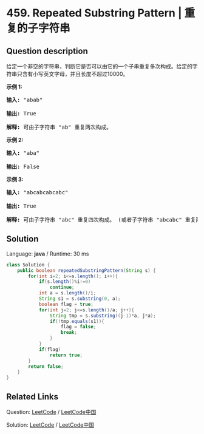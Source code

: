 # 459. Repeated Substring Pattern | 重复的子字符串

## Question description

<!--If you want to use the English description, use <p>Given a non-empty string check if it can be constructed by taking a substring of it and appending multiple copies of the substring together. You may assume the given string consists of lowercase English letters only and its length will not exceed 10000.</p>

<p>&nbsp;</p>

<p><b>Example 1:</b></p>

<pre>
<b>Input:</b> &quot;abab&quot;
<b>Output:</b> True
<b>Explanation:</b> It&#39;s the substring &quot;ab&quot; twice.
</pre>

<p><b>Example 2:</b></p>

<pre>
<b>Input:</b> &quot;aba&quot;
<b>Output:</b> False
</pre>

<p><b>Example 3:</b></p>

<pre>
<b>Input:</b> &quot;abcabcabcabc&quot;
<b>Output:</b> True
<b>Explanation:</b> It&#39;s the substring &quot;abc&quot; four times. (And the substring &quot;abcabc&quot; twice.)
</pre>
 instead-->
<p>给定一个非空的字符串，判断它是否可以由它的一个子串重复多次构成。给定的字符串只含有小写英文字母，并且长度不超过10000。</p>

<p><strong>示例 1:</strong></p>

<pre>
<strong>输入:</strong> &quot;abab&quot;

<strong>输出:</strong> True

<strong>解释:</strong> 可由子字符串 &quot;ab&quot; 重复两次构成。
</pre>

<p><strong>示例 2:</strong></p>

<pre>
<strong>输入:</strong> &quot;aba&quot;

<strong>输出:</strong> False
</pre>

<p><strong>示例 3:</strong></p>

<pre>
<strong>输入:</strong> &quot;abcabcabcabc&quot;

<strong>输出:</strong> True

<strong>解释:</strong> 可由子字符串 &quot;abc&quot; 重复四次构成。 (或者子字符串 &quot;abcabc&quot; 重复两次构成。)
</pre>




## Solution

Language: **java**  /  Runtime: 30 ms

```java
class Solution {
    public boolean repeatedSubstringPattern(String s) {
        for(int i=2; i<=s.length(); i++){
            if(s.length()%i!=0)
                continue;
            int a = s.length()/i;
            String s1 = s.substring(0, a);
            boolean flag = true;
            for(int j=2; j<=s.length()/a; j++){
                String tmp = s.substring((j-1)*a, j*a);
                if(!tmp.equals(s1)){
                    flag = false;
                    break;
                }
            }
            if(flag)
                return true;
        }
        return false;
    }
}
```



## Related Links

Question: [LeetCode](https://leetcode.com/problems/repeated-substring-pattern/description/)  /  [LeetCode中国](https://leetcode-cn.com/problems/repeated-substring-pattern/description/)

Solution: [LeetCode](https://leetcode.com/articles/repeated-substring-pattern/)  /  [LeetCode中国](https://leetcode-cn.com/articles/repeated-substring-pattern/)
